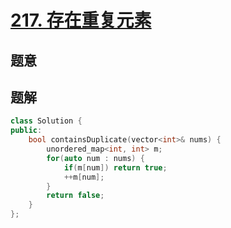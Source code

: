 #  [217. 存在重复元素](https://leetcode-cn.com/problems/contains-duplicate/)

## 题意



## 题解



```c++
class Solution {
public:
    bool containsDuplicate(vector<int>& nums) {
        unordered_map<int, int> m;
        for(auto num : nums) {
            if(m[num]) return true;
            ++m[num];
        }
        return false;
    }
};
```



```python3

```

